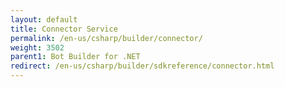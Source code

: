 ```yaml
---
layout: default
title: Connector Service
permalink: /en-us/csharp/builder/connector/
weight: 3502
parent1: Bot Builder for .NET
redirect: /en-us/csharp/builder/sdkreference/connector.html
---
```



